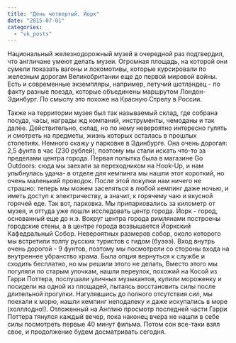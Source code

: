 ```yaml
---
title: "День четвертый. Йорк"
date: "2015-07-01"
categories: 
  - "vk_posts"
---
```


Национальный железнодорожный музей в очередной раз подтвердил, что англичане умеют делать музеи. Огромная площадь, на которой они сумели показать вагоны и локомотивы, которые курсировали по железным дорогам Великобритании еще до первой мировой войны. Есть и современные экземпляры, например, летучий шотландец - по факту разные поезда, которые объединены маршрутом Лондон-Эдинбург. По смыслу это похоже на Красную Стрелу в России.

<!--more-->

Также на территории музея был так называемый склад, где собрана посуда, часы, награды жд компаний, инструменты, чемоданы и так далее. Действительно, склад, но по нему невероятно интересно гулять и смотреть на предметы, жизнь которых осталась в прошлых столетиях. Немного скажу у парковке в Эдинбурге. Она очень дорогая: 2,5 фунта в час (230 рублей), поэтому мы стали искать что-то за пределами центра города. Первая попытка была в магазине Go Outdoors: сюда мы заехали за переходником на Hook-Up, и нам улыбнулась удача- в отделе для кемпинга мы нашли этот короткий, но очень маленький проводок. После этой покупки нам ничего не страшно: теперь мы можем заселяться в любой кемпинг даже ночью, и иметь доступ к электричеству, а значит, к горячему чаю и вкусной горячей еде. Так вот, парковка. Мы припарковались за километр от музея, и оттуда уже пошли исследовать центр города. Йорк - город, основанный еще до н.э. Вокруг центра города римлянами построены городские стены, а в центре города возвышается Йоркский Кафедральный Собор. Невероятных размеров собор, около которого мы встретили толпу русских туристов с гидом (буэээ). Вход внутрь очень дорогой - 9 фунтов, поэтому мы посмотрели со стороны входа на внутреннее убранство храма. Была опция вернуться к службе и сходить бесплатно, но мы решили этого не делать, Вместо этого мы погуляли по старым улочкам, нашли переулок, похожий на Косой из Гарри Поттера, послушали уличных музыкантов, купили мороженку и посидели на одной из площадей, пытаясь восстановить силы после длительной прогулки. Нагулявшись до полного отсутствия сил, мы поехали к морю, нашли кемпинг неподалеку и даже искупались в море (холллодно!). Отложенный на Англию просмотр последней части Гарри Поттера тянулся каждый вечер, пока наконец вчера не нашли в себе силы посмотреть первые 40 минут фильма. Потом сон все-таки взял свое, и продолжение будем досматривать сегодня.
